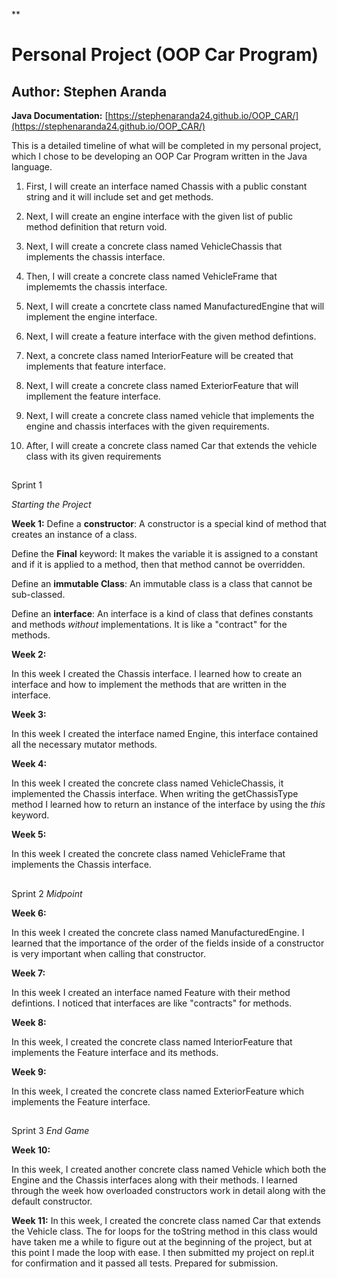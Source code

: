 **


# **Personal Project (OOP Car Program)**


## Author: Stephen Aranda
**Java Documentation:** [https://stephenaranda24.github.io/OOP_CAR/](https://stephenaranda24.github.io/OOP_CAR/)

This is a detailed timeline of what will be completed in my personal project, which I chose to be developing an OOP Car Program written in the Java language.

1.  First, I will create an interface named Chassis with a public constant string and it will include set and get methods. 
    
3.  Next, I will create an engine interface with the given list of public method definition that return void.
    
4.  Next, I will create a concrete class named VehicleChassis that implements the chassis interface.
    
5.  Then, I will create a concrete class named VehicleFrame that implememts the chassis interface.
    
6.  Next, I will create a concrtete class named ManufacturedEngine that will implement the engine interface.
    
7.  Next, I will create a feature interface with the given method defintions.
    
8.  Next, a concrete class named InteriorFeature will be created that implements that feature interface.
    
9.  Next, I will create a concrete class named ExteriorFeature that will impllement the feature interface.
    
10.  Next, I will create a concrete class named vehicle that implements the engine and chassis interfaces with the given requirements.
    
11.  After, I will create a concrete class named Car that extends the vehicle class with its given requirements

## 

Sprint 1

_Starting the Project_

**Week 1:**
Define a **constructor**: A constructor is a special kind of method that creates an instance of a class.

Define the **Final** keyword: It makes the variable it is assigned to a constant and if it is applied to a method, then that method cannot be overridden.

Define an **immutable Class**:  An immutable class is a class that cannot be sub-classed.

Define an **interface**: An interface is a kind of class that defines constants and methods *without* implementations. It is like a "contract" for the methods.

**Week 2:**

In this week I created the Chassis interface. I learned how to create an interface and how to implement the methods that are written in the interface.

**Week 3:**

In this week I created the interface named Engine, this interface contained all the necessary mutator methods.

**Week 4:**

In this week I created the concrete class named VehicleChassis, it implemented the Chassis interface. When writing the getChassisType method I learned how to return an instance of the interface by using the *this* keyword.

**Week 5:**

In this week I created the concrete class named VehicleFrame that implements the Chassis interface.

## 

Sprint 2
*Midpoint*

**Week 6:**

In this week I created the concrete class named ManufacturedEngine. I learned that the importance of the order of the fields inside of a constructor is very important when calling that constructor. 

**Week 7:**

In this week I created an interface named Feature with their method defintions. I noticed that interfaces are like "contracts" for methods.

**Week 8:**

In this week, I created the concrete class named InteriorFeature that implements the Feature interface and its methods.

**Week 9:**

In this week, I created the concrete class named ExteriorFeature which implements the Feature interface.

## 

Sprint 3
*End Game*

**Week 10:**

In this week, I created another concrete class named Vehicle which both the Engine and the Chassis interfaces along with their methods.
I learned through the week how overloaded constructors work in detail along with the default constructor.

**Week 11:**
In this week, I created the concrete class named Car that extends the Vehicle class. The for loops for the toString method in this class would have taken me a while to figure out at the beginning of the project, but at this point I made the loop with ease. I then submitted my project on repl.it for confirmation and it passed all tests. Prepared for submission.

